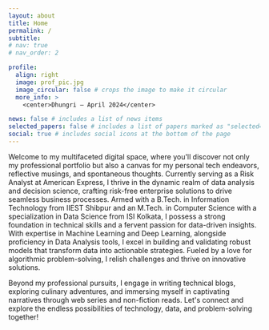 ```yaml
---
layout: about
title: Home
permalink: /
subtitle: 
# nav: true
# nav_order: 2

profile:
  align: right
  image: prof_pic.jpg
  image_circular: false # crops the image to make it circular
  more_info: >
    <center>Dhungri — April 2024</center>

news: false # includes a list of news items
selected_papers: false # includes a list of papers marked as "selected={true}"
social: true # includes social icons at the bottom of the page
---
```



Welcome to my multifaceted digital space, where you'll discover not only my professional portfolio but also a canvas for my personal tech endeavors, reflective musings, and spontaneous thoughts. Currently serving as a Risk Analyst at American Express, I thrive in the dynamic realm of data analysis and decision science, crafting risk-free enterprise solutions to drive seamless business processes. Armed with a B.Tech. in Information Technology from IIEST Shibpur and an M.Tech. in Computer Science with a specialization in Data Science from ISI Kolkata, I possess a strong foundation in technical skills and a fervent passion for data-driven insights. With expertise in Machine Learning and Deep Learning, alongside proficiency in Data Analysis tools, I excel in building and validating robust models that transform data into actionable strategies. Fueled by a love for algorithmic problem-solving, I relish challenges and thrive on innovative solutions. 

Beyond my professional pursuits, I engage in writing technical blogs, exploring culinary adventures, and immersing myself in captivating narratives through web series and non-fiction reads. Let's connect and explore the endless possibilities of technology, data, and problem-solving together!